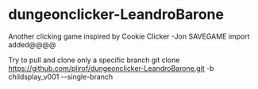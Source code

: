 # dungeonclicker-LeandroBarone
Another clicking game inspired by Cookie Clicker -Jon SAVEGAME import added@@@@

Try to pull and clone only a specific branch
git clone https://github.com/plirof/dungeonclicker-LeandroBarone.git -b childsplay_v001 --single-branch
